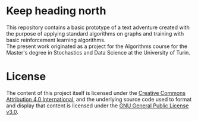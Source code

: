 # Keep heading north
This repository contains a basic prototype of a text adventure created with the purpose of applying standard algorithms on graphs and training with basic reinforcement learning algorithms. <br>
The present work originated as a project for the Algorithms course for the Master's degree in Stochastics and Data Science at the University of Turin.

# License
The content of this project itself is licensed under the [Creative Commons Attribution 4.0 International](https://creativecommons.org/licenses/by/4.0/), and the underlying source code used to format and display that content is licensed under the [GNU General Public License v3.0](https://github.com/caporali/keep_heading_north/blob/main/LICENSE).
